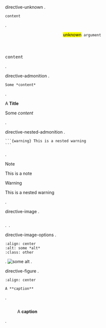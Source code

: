 directive-unknown
.
```{unknown} argument
content
```
.
<aside class="directive-unhandled">
<header><mark>unknown</mark><code> argument</code></header>
<pre>content
</pre></aside>
.

directive-admonition
.
```{admonition} A **Title**
Some *content*
```
.
<aside class="admonition "><p class="admonition-title">A <strong>Title</strong></p><div class="admonition-body"><p>Some <em>content</em></p>
<div></aside>
.

directive-nested-admonition
.
````{note} This is a note
```{warning} This is a nested warning
```
````
.
<aside class="admonition note"><p class="admonition-title">Note</p><div class="admonition-body"><p>This is a note</p>
<aside class="admonition warning"><p class="admonition-title">Warning</p><div class="admonition-body"><p>This is a nested warning</p>
<div></aside><div></aside>
.

directive-image
.
```{image} https://via.placeholder.com/150
```
.
<img src="https://via.placeholder.com/150" alt="">
.

directive-image-options
.
```{image} https://via.placeholder.com/150
:align: center
:alt: some *alt*
:class: other
```
.
<img src="https://via.placeholder.com/150" alt="some alt" class="align-center other">
.

directive-figure
.
```{figure} https://via.placeholder.com/150
:align: center

A **caption**
```
.
<figure class="align-center"><img src="https://via.placeholder.com/150" alt="" class="align-center"><figcaption><p>A <strong>caption</strong></p>
</figcaption></figure>
.
